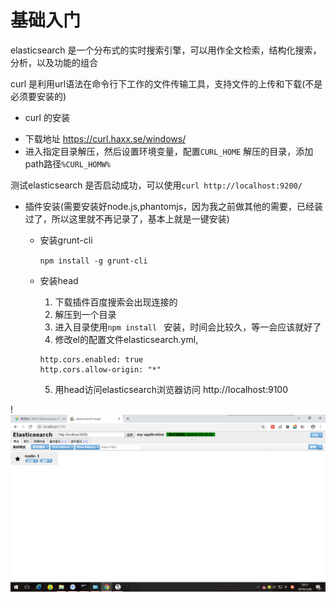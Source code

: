 # 基础入门

elasticsearch 是一个分布式的实时搜索引擎，可以用作全文检索，结构化搜索，分析，以及功能的组合

curl 是利用url语法在命令行下工作的文件传输工具，支持文件的上传和下载(不是必须要安装的)

- curl 的安装  

* 下载地址 https://curl.haxx.se/windows/
* 进入指定目录解压，然后设置环境变量，配置`CURL_HOME` 解压的目录，添加path路径`%CURL_HOMW%`

测试elasticsearch 是否启动成功，可以使用`curl http://localhost:9200/`

- 插件安装(需要安装好node.js,phantomjs，因为我之前做其他的需要，已经装过了，所以这里就不再记录了，基本上就是一键安装)
    - 安装grunt-cli
    
        `npm install -g grunt-cli`
    - 安装head
      
        1. 下载插件百度搜索会出现连接的
        2. 解压到一个目录
        3. 进入目录使用`npm install ` 安装，时间会比较久，等一会应该就好了
        4. 修改el的配置文件elasticsearch.yml,
         ``` 
         http.cors.enabled: true
         http.cors.allow-origin: "*" 
         ```  
        5. 用head访问elasticsearch浏览器访问 http://localhost:9100
    

!![](/assets/head.png)


